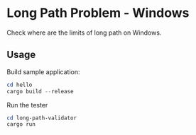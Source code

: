 # Long Path Problem - Windows

Check where are the limits of long path on Windows.

## Usage

Build sample application:

```powershell
cd hello
cargo build --release
```


Run the tester
```powershell
cd long-path-validator
cargo run
```


